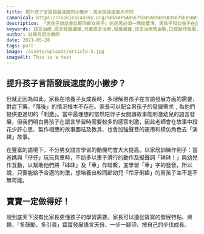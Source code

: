 ```yaml
---
title: 提升孩子言語發展速度的小撇步：男女說話速度大不同
canonical: https://rookieacademy.org/%E5%AF%A6%E7%94%A8%E8%B3%87%E6%BA%90/my-third-article/
description: 「男孩子說話會比較同齡女孩子」的迷思必須一開始釐清。男孩子和女孩子在語言能力發展方面的表現有分別，由於男女腦部結構不同，男孩子在理解及執行大人指令時會比較女孩子沒多大機會活用左右邊的腦袋；女孩子在進行言語活動時會同時運用左右腦，言語方面會比男孩子活躍，表現較為成熟。
keywords: 語言治療,語言發展遲緩,兒童語言治療,發展遲緩,語言治療黃金期,口腔動作發展,溝通,語言治療師,0-7歲,學前兒,學前兒健康
author: 註冊言語治療師
date: 2021-05-28
tags: post
image: /assets/uploads/article-3.jpg
imageAlt: This is a test
---
```


## 提升孩子言語發展速度的小撇步？

但就正因為如此，家長在培養子女成長時，多理解男孩子在言語發展方面的需要，對症下藥，「落後」的情況根本不存在。家長可以配合男孩子的發展需求﹐為他們提供更適切的「刺激」。當中最理想的當然陪伴子女閱讀故事能刺激幼兒的語言發展，但我們明白男孩子在語言學習時需要較多的感官刺激，因此老師會在故事中段花少許心思、製作相應的故事圖咭及教具、也會加強聲音的運用和模仿角色去「演繹」故事。

在豐富的語境下，不分男女語言學習的動機均會大大提高。以家居訓練作例子：當爸媽與「仔仔」玩玩具車時，不妨多以車子滑行的動作及擬聲詞「砵砵！」與幼兒作互動，以幫助他們將「砵砵」及「車」作聯繫，並學習「車」字的發音。所以說，只要能給予合適的刺激，想培養出較同齡幼兒「伶牙俐齒」的男孩子並不是不無可能。

## 寶寶一定做得好！

說到底天下沒有比家長更懂孩子的學習需要。家長可以遵從寶寶的發展特點、興趣，「多鼓勵、多引導」寶寶發展語言天份、一步一腳印、按自己的步伐成長。